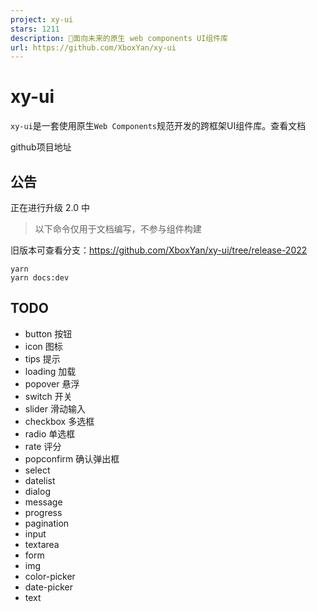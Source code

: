 ```yaml
---
project: xy-ui
stars: 1211
description: 🎨面向未来的原生 web components UI组件库
url: https://github.com/XboxYan/xy-ui
---
```


xy-ui
=====

`xy-ui`是一套使用原生`Web Components`规范开发的跨框架UI组件库。查看文档

github项目地址

公告
--

正在进行升级 2.0 中

> 以下命令仅用于文档编写，不参与组件构建

旧版本可查看分支：https://github.com/XboxYan/xy-ui/tree/release-2022

```
yarn
yarn docs:dev
```

TODO
----

-   button 按钮
-   icon 图标
-   tips 提示
-   loading 加载
-   popover 悬浮
-   switch 开关
-   slider 滑动输入
-   checkbox 多选框
-   radio 单选框
-   rate 评分
-   popconfirm 确认弹出框
-   select
-   datelist
-   dialog
-   message
-   progress
-   pagination
-   input
-   textarea
-   form
-   img
-   color-picker
-   date-picker
-   text
